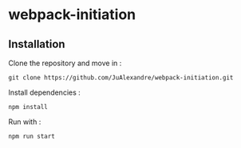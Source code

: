 # webpack-initiation

## Installation

Clone the repository and move in :
```
git clone https://github.com/JuAlexandre/webpack-initiation.git
```

Install dependencies :
```
npm install
```

Run with :
```
npm run start
```

